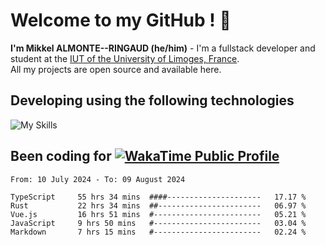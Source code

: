 # Welcome to my GitHub ! 🌃

**I'm Mikkel ALMONTE--RINGAUD (he/him)** - I'm a fullstack developer and student at the [IUT of the University of Limoges, France](https://iut.unilim.fr). \
All my projects are open source and available here.

## Developing using the following technologies

![My Skills](https://skillicons.dev/icons?i=dart,solidjs,pnpm,nodejs,ts,js,vercel,netlify,html,css,rust,astro,git,vue,md,electron,figma,github,bash,bun,cloudflare,py,tailwind,nginx,npm,tauri,vite,zig,yarn,windicss&theme=dark)

## Been coding for [![WakaTime Public Profile](https://wakatime.com/badge/user/0839e595-e07a-435c-8d59-ed95f2a3d6dd.svg?style=flat-square)](https://wakatime.com/@0839e595-e07a-435c-8d59-ed95f2a3d6dd)

<!--START_SECTION:waka-->

```plain
From: 10 July 2024 - To: 09 August 2024

TypeScript     55 hrs 34 mins  ####---------------------   17.17 %
Rust           22 hrs 34 mins  ##-----------------------   06.97 %
Vue.js         16 hrs 51 mins  #------------------------   05.21 %
JavaScript     9 hrs 50 mins   #------------------------   03.04 %
Markdown       7 hrs 15 mins   #------------------------   02.24 %
```

<!--END_SECTION:waka-->
